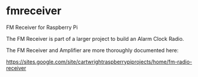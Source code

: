 # fmreceiver
FM Receiver for Raspberry Pi

The FM Receiver is part of a larger project to build an Alarm Clock Radio.

The FM Receiver and Amplifier are more thoroughly documented here:

https://sites.google.com/site/cartwrightraspberrypiprojects/home/fm-radio-receiver
